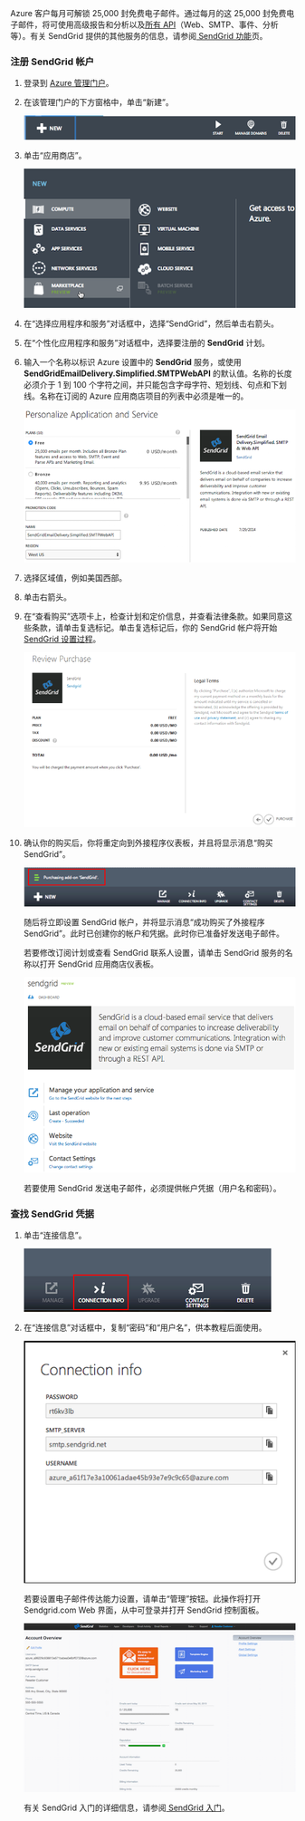 Azure 客户每月可解锁 25,000 封免费电子邮件。通过每月的这 25,000 封免费电子邮件，将可使用高级报告和分析以及[所有 API][]（Web、SMTP、事件、分析等）。有关 SendGrid 提供的其他服务的信息，请参阅[ SendGrid 功能][]页。

### 注册 SendGrid 帐户

1. 登录到 [Azure 管理门户][]。

2. 在该管理门户的下方窗格中，单击“新建”。

	![command-bar-new][command-bar-new]

3. 单击“应用商店”。

	![sendgrid-store][sendgrid-store]

4. 在“选择应用程序和服务”对话框中，选择“SendGrid”，然后单击右箭头。

5. 在“个性化应用程序和服务”对话框中，选择要注册的 **SendGrid** 计划。

6. 输入一个名称以标识 Azure 设置中的 **SendGrid** 服务，或使用 **SendGridEmailDelivery.Simplified.SMTPWebAPI** 的默认值。名称的长度必须介于 1 到 100 个字符之间，并只能包含字母字符、短划线、句点和下划线。名称在订阅的 Azure 应用商店项目的列表中必须是唯一的。

	![store-screen-2][store-screen-2]

7. 选择区域值，例如美国西部。

8. 单击右箭头。

9. 在“查看购买”选项卡上，检查计划和定价信息，并查看法律条款。如果同意这些条款，请单击复选标记。单击复选标记后，你的 SendGrid 帐户将开始 [SendGrid 设置过程]。

	![store-screen-3][store-screen-3]

10. 确认你的购买后，你将重定向到外接程序仪表板，并且将显示消息“购买 SendGrid”。

	![sendgrid-purchasing-message][sendgrid-purchasing-message]

	随后将立即设置 SendGrid 帐户，并将显示消息“成功购买了外接程序 SendGrid”。此时已创建你的帐户和凭据。此时你已准备好发送电子邮件。

	若要修改订阅计划或查看 SendGrid 联系人设置，请单击 SendGrid 服务的名称以打开 SendGrid 应用商店仪表板。

	![sendgrid-add-on-dashboard][sendgrid-add-on-dashboard]

	若要使用 SendGrid 发送电子邮件，必须提供帐户凭据（用户名和密码）。

### 查找 SendGrid 凭据 ###

1. 单击“连接信息”。

	![sendgrid-connection-info-button][sendgrid-connection-info-button]

2. 在“连接信息”对话框中，复制“密码”和“用户名”，供本教程后面使用。

	![sendgrid-connection-info][sendgrid-connection-info]

	若要设置电子邮件传达能力设置，请单击“管理”按钮。此操作将打开 Sendgrid.com Web 界面，从中可登录并打开 SendGrid 控制面板。

	![sendgrid-control-panel][sendgrid-control-panel]

	有关 SendGrid 入门的详细信息，请参阅[ SendGrid 入门][]。

<!--images-->

[command-bar-new]: ./media/sendgrid-sign-up/sendgrid_BAR_NEW.PNG
[sendgrid-store]: ./media/sendgrid-sign-up/sendgrid_offerings_store.png
[store-screen-2]: ./media/sendgrid-sign-up/sendgrid_store_scrn2.png
[store-screen-3]: ./media/sendgrid-sign-up/sendgrid_store_scrn3.png
[sendgrid-purchasing-message]: ./media/sendgrid-sign-up/sendgrid_purchasing_message.png
[sendgrid-add-on-dashboard]: ./media/sendgrid-sign-up/sendgrid_add-on_dashboard.png
[sendgrid-connection-info]: ./media/sendgrid-sign-up/sendgrid_connection_info.png
[sendgrid-connection-info-button]: ./media/sendgrid-sign-up/sendgrid_connection_info_button.png
[sendgrid-control-panel]: ./media/sendgrid-sign-up/sendgrid_control_panel.png

<!--Links-->

[ SendGrid 功能]: http://sendgrid.com/features
[Azure 管理门户]: https://manage.windowsazure.cn
[ SendGrid 入门]: http://sendgrid.com/docs
[SendGrid 设置过程]: https://support.sendgrid.com/hc/en-us/articles/200181628-Why-is-my-account-being-provisioned-
[所有 API]: https://sendgrid.com/docs/API_Reference/index.html

<!---HONumber=74-->